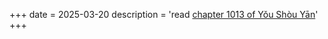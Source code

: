 +++
date = 2025-03-20
description = 'read <a class="p-read-of" href="https://mangadex.org/chapter/59e42424-f41c-48bc-b191-10a3cdaca76a/1">chapter 1013 of Yǒu Shòu Yān</a>'
+++
